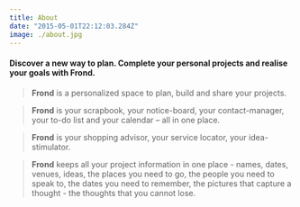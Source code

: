 ```yaml
---
title: About
date: "2015-05-01T22:12:03.284Z"
image: ./about.jpg
---
```

#### Discover a new way to plan. Complete your personal projects and realise your goals with Frond.


>**Frond** is a personalized space to plan, build and share your projects.

>**Frond** is your scrapbook, your notice-board, your contact-manager, your to-do list and your calendar – all in one place.

>**Frond** is your shopping advisor, your service locator, your idea-stimulator.

>**Frond** keeps all your project information in one place - names, dates, venues, ideas, the places you need to go, the people you need to speak to, the dates you need to remember, the pictures that capture a thought - the thoughts that you cannot lose.

